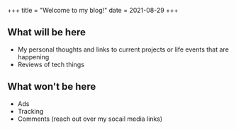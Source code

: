 +++
title = "Welcome to my blog!"
date = 2021-08-29
+++

## What will be here

- My personal thoughts and links to current projects or life events that are happening
- Reviews of tech things

## What won't be here

- Ads
- Tracking
- Comments (reach out over my socail media links)


